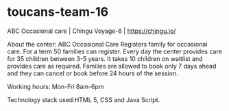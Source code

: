 
# toucans-team-16
ABC Occasional care  | Chingu Voyage-6 | https://chingu.io/


About the center:
ABC Occasional Care Registers family for occasional care. For a term 50 families can register. Every day the center provides care for 35 children between 3-5 years. It takes 10 children on waitlist and provides care as required. Families are allowed to book only 7 days ahead and they can cancel or book before 24 hours of the session.

 Working hours: Mon-Fri 8am-6pm

 Technology stack used:HTML 5, CSS and Java Script.
